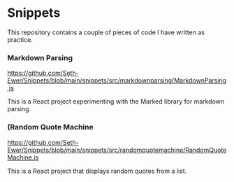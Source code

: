 # Snippets

This repository contains a couple of pieces of code I have written as practice.


### Markdown Parsing
https://github.com/Seth-Ewer/Snippets/blob/main/snippets/src/markdownparsing/MarkdownParsing.js

This is a React project experimenting with the Marked library for markdown parsing.



### (Random Quote Machine
https://github.com/Seth-Ewer/Snippets/blob/main/snippets/src/randomquotemachine/RandomQuoteMachine.js

This is a React project that displays random quotes from a list.
